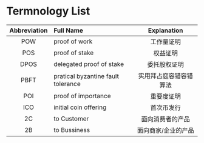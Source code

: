 # Termnology List
|Abbreviation|Full Name| Explanation|
|:---:|:---|:---:|
|POW| proof of work| 工作量证明|
|POS |proof of stake| 权益证明|
|DPOS|delegated proof of stake| 委托股权证明|
|PBFT| pratical byzantine fault tolerance| 实用拜占庭容错容错算法|
|POI| proof of importance| 重要度证明|
|ICO| initial coin offering| 首次币发行|
|2C| to Customer| 面向消费者的产品|
|2B| to Bussiness| 面向商家/企业的产品|
